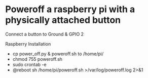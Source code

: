 # Poweroff a raspberry pi with a physically attached button

Connect a button to Ground & GPIO 2

Raspberry Installation

- cp power_off.py & poweroff.sh to /home/pi/
- chmod 755 poweroff.sh
- sudo crontab -e
- @reboot sh /home/pi/poweroff.sh >/var/log/poweroff.log 2>&1